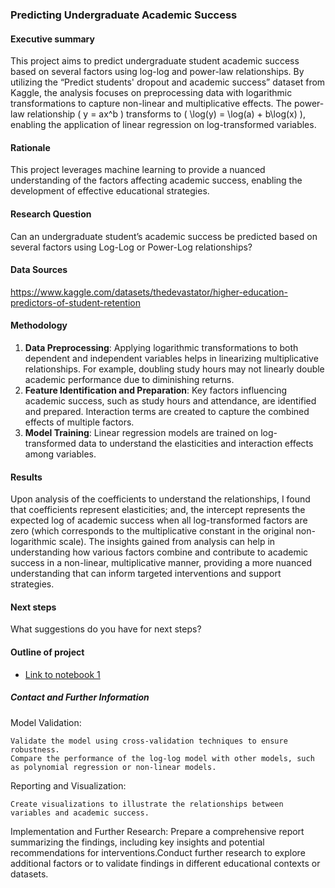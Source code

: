 ### Predicting Undergraduate Academic Success

#### Executive summary
This project aims to predict undergraduate student academic success based on several factors using log-log and power-law relationships. By utilizing the “Predict students' dropout and academic success” dataset from Kaggle, the analysis focuses on preprocessing data with logarithmic transformations to capture non-linear and multiplicative effects. The power-law relationship \( y = ax^b \) transforms to \( \log(y) = \log(a) + b\log(x) \), enabling the application of linear regression on log-transformed variables.

#### Rationale
This project leverages machine learning to provide a nuanced understanding of the factors affecting academic success, enabling the development of effective educational strategies.

#### Research Question
Can an undergraduate student’s academic success be predicted based on several factors using Log-Log or Power-Log relationships?

#### Data Sources
https://www.kaggle.com/datasets/thedevastator/higher-education-predictors-of-student-retention

#### Methodology
1. **Data Preprocessing**: Applying logarithmic transformations to both dependent and independent variables helps in linearizing multiplicative relationships. For example, doubling study hours may not linearly double academic performance due to diminishing returns.
2. **Feature Identification and Preparation**: Key factors influencing academic success, such as study hours and attendance, are identified and prepared. Interaction terms are created to capture the combined effects of multiple factors.
3. **Model Training**: Linear regression models are trained on log-transformed data to understand the elasticities and interaction effects among variables.


#### Results
Upon analysis of the coefficients to understand the relationships, I found that coefficients represent elasticities; and, the intercept represents the expected log of academic success when all log-transformed factors are zero (which corresponds to the multiplicative constant in the original non-logarithmic scale). The insights gained from analysis can help in understanding how various factors combine and contribute to academic success in a non-linear, multiplicative manner, providing a more nuanced understanding that can inform targeted interventions and support strategies.

#### Next steps
What suggestions do you have for next steps?

#### Outline of project

- [Link to notebook 1]()


##### Contact and Further Information
Model Validation:

    Validate the model using cross-validation techniques to ensure robustness.
    Compare the performance of the log-log model with other models, such as polynomial regression or non-linear models.

Reporting and Visualization:

    Create visualizations to illustrate the relationships between variables and academic success.
    
Implementation and Further Research:
    Prepare a comprehensive report summarizing the findings, including key insights and potential recommendations for interventions.Conduct further research to explore additional factors or to validate findings in different educational contexts or datasets.
